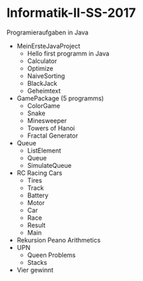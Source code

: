 # Informatik-II-SS-2017

Programieraufgaben in Java
- MeinErsteJavaProject
    * Hello
      first programm in Java
    * Calculator
    * Optimize
    * NaiveSorting
    * BlackJack
    * Geheimtext
- GamePackage
  (5 programms)
    * ColorGame
    * Snake
    * Minesweeper
    * Towers of Hanoi
    * Fractal Generator
- Queue
    * ListElement
    * Queue
    * SimulateQueue
- RC Racing Cars
    * Tires
    * Track
    * Battery
    * Motor
    * Car
    * Race
    * Result
    * Main
- Rekursion
  Peano Arithmetics
- UPN
    * Queen Problems
    * Stacks
- Vier gewinnt    
